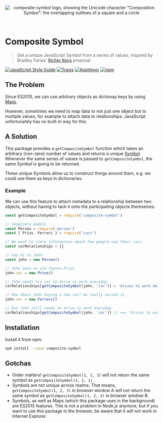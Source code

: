 <div align="center">
  <br>
  <br>

![composite-symbol logo, showing the Unicode character "Composition Symbol": the overlapping outlines of a square and a circle](https://cdn.jsdelivr.net/gh/Loilo/composite-symbol@master/composition-symbol.svg)

  <br>
</div>

# Composite Symbol
> Get a unique JavaScript Symbol from a series of values, inspired by Bradley Farias' [Richer Keys](https://docs.google.com/presentation/d/1q3CGeXqskL1gHTATH_VE9Dhj0VGTIAOzJ1cR0dYqDBk) proposal.

[![JavaScript Style Guide](https://badgen.net/badge/code%20style/standard/green)](https://standardjs.com)
[![Travis](https://badgen.net/travis/loilo/composite-symbol?label=Linux&icon=travis)](https://travis-ci.org/Loilo/composite-symbol)
[![AppVeyor](https://badgen.net/appveyor/ci/loilo/composite-symbol?label=Windows&icon=appveyor)](https://ci.appveyor.com/project/Loilo/composite-symbol)
[![npm](https://badgen.net/npm/v/color-blend)](https://npmjs.com/package/composite-symbol)

## The Problem
Since ES2015, we can use arbitrary objects as dictionay keys by using [Maps](https://developer.mozilla.org/docs/Web/JavaScript/Reference/Global_Objects/Map).

However, sometimes we need to map data to not just one object but to multiple values, for example to attach data to relationships. JavaScript unfortunately has no built-in way for this.

## A Solution
This package provides a `getCompositeSymbol` function which takes an arbitrary (non-zero) number of values and returns a unique [Symbol](https://developer.mozilla.org/docs/Web/JavaScript/Reference/Global_Objects/Symbol). Whenever the same series of values is passed to `getCompositeSymbol`, the same Symbol is going to be returned.

These unique Symbols allow us to construct things around them, e.g. we could use them as keys in dictionaries.

### Example
We can use this feature to attach metadata to a relationship between two objects, without having to tack it onto the participating objects themselves:

```javascript
const getCompositeSymbol = require('composite-symbol')

// Imaginary models
const Person = require('person')
const { Prius, Ferrari } = require('cars')

// We want to store information about how people use their cars
const carRelationships = {}

// Say hi to John!
const john = new Person()

// John owns an old Toyota Prius
john.car = new Prius()

// John needs his car to drive to work everyday
carRelationships[getCompositeSymbol(john, 'car')] = 'drives to work daily'

// How about John buying a new car? He really earned it.
john.car = new Ferrari()

// But John still needs to drive to work everyday
carRelationships[getCompositeSymbol(john, 'car')] // === "drives to work daily"
```

## Installation
Install it from npm:

```bash
npm install --save composite-symbol
```

## Gotchas
* Order matters! `getCompositeSymbol(1, 2, 3)` will not return the same symbol as `getCompositeSymbol(3, 2, 1)`.
* Symbols are not unique across realms. That means, `getCompositeSymbol(1, 2, 3)` in browser window A will not return the same symbol as `getCompositeSymbol(1, 2, 3)` in browser window B.
* Symbols, as well as Maps (which this package uses in the background) are ES2015 features. This is not a problem in Node.js anymore, but if you want to use this package in the browser, be aware that it will not work in Internet Explorer.
